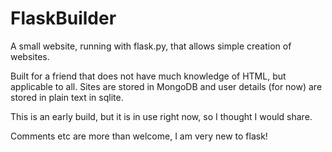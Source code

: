 FlaskBuilder
============

A small website, running with flask.py, that allows simple creation of websites.

Built for a friend that does not have much knowledge of HTML, but applicable to all. Sites are stored in MongoDB 
and user details (for now) are stored in plain text in sqlite.

This is an early build, but it is in use right now, so I thought I would share.

Comments etc are more than welcome, I am very new to flask!
